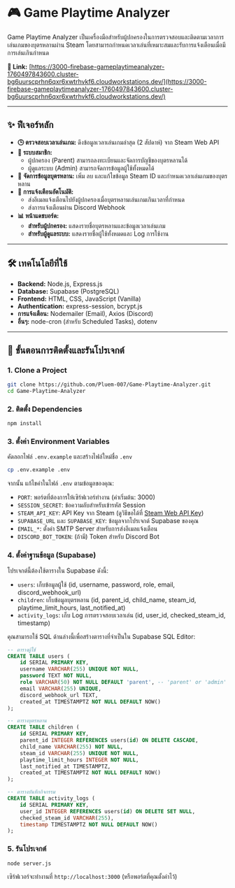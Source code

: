 # 🎮 Game Playtime Analyzer

Game Playtime Analyzer เป็นเครื่องมือสำหรับผู้ปกครองในการตรวจสอบและติดตามเวลาการเล่นเกมของบุตรหลานผ่าน Steam โดยสามารถกำหนดเวลาเล่นที่เหมาะสมและรับการแจ้งเตือนเมื่อมีการเล่นเกินกำหนด

**🔗 Link:** [https://3000-firebase-gameplaytimeanalyzer-1760497843600.cluster-bg6uurscprhn6qxr6xwtrhvkf6.cloudworkstations.dev/](https://3000-firebase-gameplaytimeanalyzer-1760497843600.cluster-bg6uurscprhn6qxr6xwtrhvkf6.cloudworkstations.dev/)

---

## ✨ ฟีเจอร์หลัก

-   **🕒 ตรวจสอบเวลาเล่นเกม:** ดึงข้อมูลเวลาเล่นเกมล่าสุด (2 สัปดาห์) จาก Steam Web API
-   **👥 ระบบสมาชิก:**
    -   ผู้ปกครอง (Parent) สามารถลงทะเบียนและจัดการบัญชีของบุตรหลานได้
    -   ผู้ดูแลระบบ (Admin) สามารถจัดการข้อมูลผู้ใช้ทั้งหมดได้
-   **🧒 จัดการข้อมูลบุตรหลาน:** เพิ่ม ลบ และแก้ไขข้อมูล Steam ID และกำหนดเวลาเล่นเกมของบุตรหลาน
-   **🔔 การแจ้งเตือนอัตโนมัติ:**
    -   ส่งอีเมลแจ้งเตือนไปยังผู้ปกครองเมื่อบุตรหลานเล่นเกมเกินเวลาที่กำหนด
    -   ส่งการแจ้งเตือนผ่าน Discord Webhook
-   **📊 หน้าแดชบอร์ด:**
    -   **สำหรับผู้ปกครอง:** แสดงรายชื่อบุตรหลานและข้อมูลเวลาเล่นเกม
    -   **สำหรับผู้ดูแลระบบ:** แสดงรายชื่อผู้ใช้ทั้งหมดและ Log การใช้งาน

---

## 🛠️ เทคโนโลยีที่ใช้

-   **Backend:** Node.js, Express.js
-   **Database:** Supabase (PostgreSQL)
-   **Frontend:** HTML, CSS, JavaScript (Vanilla)
-   **Authentication:** express-session, bcrypt.js
-   **การแจ้งเตือน:** Nodemailer (Email), Axios (Discord)
-   **อื่นๆ:** node-cron (สำหรับ Scheduled Tasks), dotenv

---

## 🚀 ขั้นตอนการติดตั้งและรันโปรเจกต์

### 1. Clone a Project

```bash
git clone https://github.com/Pluem-007/Game-Playtime-Analyzer.git
cd Game-Playtime-Analyzer
```

### 2. ติดตั้ง Dependencies

```bash
npm install
```

### 3. ตั้งค่า Environment Variables

คัดลอกไฟล์ `.env.example` และสร้างไฟล์ใหม่ชื่อ `.env`

```bash
cp .env.example .env
```

จากนั้น แก้ไขค่าในไฟล์ `.env` ตามข้อมูลของคุณ:

-   `PORT`: พอร์ตที่ต้องการให้เซิร์ฟเวอร์ทำงาน (ค่าเริ่มต้น: 3000)
-   `SESSION_SECRET`: ข้อความลับสำหรับเข้ารหัส Session
-   `STEAM_API_KEY`: API Key จาก Steam (ดูวิธีขอได้ที่ [Steam Web API Key](https://steamcommunity.com/dev/apikey))
-   `SUPABASE_URL` และ `SUPABASE_KEY`: ข้อมูลจากโปรเจกต์ Supabase ของคุณ
-   `EMAIL_*`: ตั้งค่า SMTP Server สำหรับการส่งอีเมลแจ้งเตือน
-   `DISCORD_BOT_TOKEN`: (ถ้ามี) Token สำหรับ Discord Bot

### 4. ตั้งค่าฐานข้อมูล (Supabase)

โปรเจกต์นี้ต้องใช้ตารางใน Supabase ดังนี้:

-   `users`: เก็บข้อมูลผู้ใช้ (id, username, password, role, email, discord_webhook_url)
-   `children`: เก็บข้อมูลบุตรหลาน (id, parent_id, child_name, steam_id, playtime_limit_hours, last_notified_at)
-   `activity_logs`: เก็บ Log การตรวจสอบเวลาเล่น (id, user_id, checked_steam_id, timestamp)

คุณสามารถใช้ SQL ด้านล่างนี้เพื่อสร้างตารางที่จำเป็นใน Supabase SQL Editor:

```sql
-- ตารางผู้ใช้
CREATE TABLE users (
    id SERIAL PRIMARY KEY,
    username VARCHAR(255) UNIQUE NOT NULL,
    password TEXT NOT NULL,
    role VARCHAR(50) NOT NULL DEFAULT 'parent', -- 'parent' or 'admin'
    email VARCHAR(255) UNIQUE,
    discord_webhook_url TEXT,
    created_at TIMESTAMPTZ NOT NULL DEFAULT NOW()
);

-- ตารางบุตรหลาน
CREATE TABLE children (
    id SERIAL PRIMARY KEY,
    parent_id INTEGER REFERENCES users(id) ON DELETE CASCADE,
    child_name VARCHAR(255) NOT NULL,
    steam_id VARCHAR(255) UNIQUE NOT NULL,
    playtime_limit_hours INTEGER NOT NULL,
    last_notified_at TIMESTAMPTZ,
    created_at TIMESTAMPTZ NOT NULL DEFAULT NOW()
);

-- ตารางบันทึกกิจกรรม
CREATE TABLE activity_logs (
    id SERIAL PRIMARY KEY,
    user_id INTEGER REFERENCES users(id) ON DELETE SET NULL,
    checked_steam_id VARCHAR(255),
    timestamp TIMESTAMPTZ NOT NULL DEFAULT NOW()
);
```

### 5. รันโปรเจกต์

```bash
node server.js
```

เซิร์ฟเวอร์จะทำงานที่ `http://localhost:3000` (หรือพอร์ตที่คุณตั้งค่าไว้)
